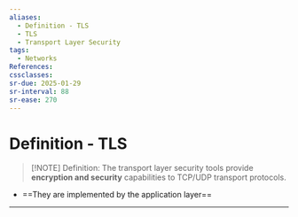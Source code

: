 ```yaml
---
aliases:
  - Definition - TLS
  - TLS
  - Transport Layer Security
tags:
  - Networks
References: 
cssclasses: 
sr-due: 2025-01-29
sr-interval: 88
sr-ease: 270
---
```

# Definition - TLS

> [!NOTE] Definition:
> The transport layer security tools provide **encryption and security** capabilities to TCP/UDP transport protocols. 

+ ==They are implemented by the application layer==

***